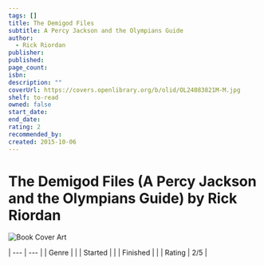 ```yaml
---
tags: []
title: The Demigod Files
subtitle: A Percy Jackson and the Olympians Guide
author:
  - Rick Riordan
publisher: 
published: 
page_count: 
isbn: 
description: ""
coverUrl: https://covers.openlibrary.org/b/olid/OL24083821M-M.jpg
shelf: to-read
owned: false
start_date: 
end_date: 
rating: 2
recommended_by: 
created: 2015-10-06
---
```


# The Demigod Files (A Percy Jackson and the Olympians Guide) by Rick Riordan

![Book Cover Art](https://covers.openlibrary.org/b/olid/OL24083821M-M.jpg)


| --- | --- |
| Genre |  |
| Started |  |
| Finished |  |
| Rating | 2/5 |


